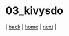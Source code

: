 # 03_kivysdo

|
[back](/documents/02_whykivy)
|
[home](https://github.com/shingenpy/kivy_workshop)
|
[next](/documents/04_aboutlayout)
|